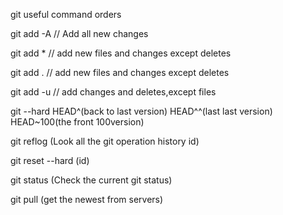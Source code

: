 git useful command orders


git add -A   // Add all new changes

git add *     // add new files and changes except deletes

git add .    // add new files and changes except deletes

git add -u   // add changes and deletes,except files

git --hard HEAD^(back to last version)   HEAD^^(last last version)  HEAD~100(the front 100version)

git reflog (Look all the git operation history id)

git reset --hard (id)

git status (Check the current git status)

git pull (get the newest from servers)
